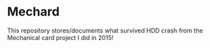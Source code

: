 # Mechard
This repository stores/documents what survived HDD crash from the Mechanical card project I did in 2015!
